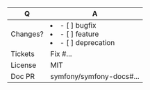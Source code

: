 <!-- Branch: 6.1 for features / 4.4, 5.3, 5.4 or 6.0 for bug fixes (see below) -->
| Q             | A
| ------------- | ---
| Changes? | <li>- [ ] bugfix</li><li>- [ ] feature</li><li>- [ ] deprecation</li>
| Tickets       | Fix #... <!-- prefix each issue number with "Fix #", no need to create an issue if none exist, explain below instead -->
| License       | MIT
| Doc PR        | symfony/symfony-docs#... <!-- required for new features -->
<!--
Replace this notice by a short README for your feature/bugfix.
This will help reviewers and should be a good start for the documentation.

For features please please update src/**/CHANGELOG.md files.
For deprecations please update UPGRADE-*.md and src/**/CHANGELOG.md files.

Additionally (see https://symfony.com/releases):
 - Always add tests and ensure they pass.
 - Bug fixes must be submitted against the lowest maintained branch where they apply
   (lowest branches are regularly merged to upper ones so they get the fixes too.)
 - Features and deprecations must be submitted against the latest branch.
 - Changelog entry should follow https://symfony.com/doc/current/contributing/code/conventions.html#writing-a-changelog-entry
 - Never break backward compatibility (see https://symfony.com/bc).
-->
